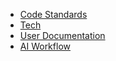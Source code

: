 - [Code Standards](code_standards/_index.md)
- [Tech](tech/_index.md)
- [User Documentation](user_doc/0_index.md)
- [AI Workflow](workflow/_index.md)

